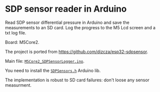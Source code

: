 # SDP sensor reader in Arduino

Read SDP sensor differential pressure in Arduino and save the measurements to an SD card. Log the progress to the M5 Lcd screen and a txt log file.

Board: M5Core2.

The project is ported from https://github.com/dizcza/esp32-sdpsensor.

Main file: [`M5Core2_SDPSensorLogger.ino`](./M5Core2_SDPSensorLogger.ino).

You need to install the [`SDPSensors.h`](https://github.com/UT2UH/SDP3x-Arduino/tree/SDP8x) Arduino lib.

The implementation is robust to SD card failures: don't loose any sensor measurment.


